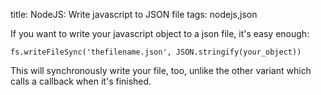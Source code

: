 title: NodeJS: Write javascript to JSON file
tags: nodejs,json

If you want to write your javascript object to a json file, it's easy enough:

```
fs.writeFileSync('thefilename.json', JSON.stringify(your_object))
```

This will synchronously write your file, too, unlike the other variant which calls a callback when it's finished.

